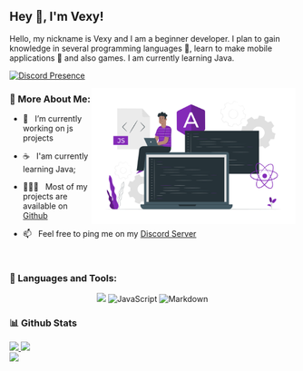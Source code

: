 ## Hey 👋, I'm Vexy!

Hello, my nickname is Vexy and I am a beginner developer. I plan to gain knowledge in several programming languages 🤖, learn to make mobile applications 📱 and also games. I am currently learning Java.

[![Discord Presence](https://lanyard.cnrad.dev/api/435877436459188234)](https://discord.com/users/435877436459188234)
<br/>

<img align="right" src="https://github.com/Eman134/Eman134/blob/main/assets/JsImg.svg" width="360px"/>
  
### 🧐 More About Me:

- 🔭 &nbsp; I’m currently working on js projects
- ☕ &nbsp; I'am currently learning Java; 
- 👨🏻‍💻 &nbsp; Most of my projects are available on [Github](https://github.com/yVexy?tab=repositories)

- 📫 &nbsp; Feel free to ping me on my [Discord Server](https://discord.gg/ShKDs48FAs)

<br>

### 📡 Languages and Tools:

<p align="center">
  <img src="https://img.shields.io/badge/node.js%20-%2343853D.svg?&style=for-the-badge&logo=node.js&logoColor=white"/>
  <img alt="JavaScript" src="https://img.shields.io/badge/javascript%20-%23323330.svg?&style=for-the-badge&logo=javascript&logoColor=%23F7DF1E">
  <img alt="Markdown" src="https://img.shields.io/badge/markdown-%23000000.svg?&style=for-the-badge&logo=markdown&logoColor=white"/>
</p>

### 📊 Github Stats
<a href='https://github.com/yVexy/github-stats-transparent'>
  
<a href="#">
                <img height="160em" src="https://github-readme-stats-yngtukzpf-focamacho.vercel.app/api?username=yVexy&show_icons=true&theme=radical&include_all_commits=true&count_private=true"/>
                <img height="160em" src="https://github-readme-stats-yngtukzpf-focamacho.vercel.app/api/top-langs/?username=yVexy&layout=compact&langs_count=7&theme=radical&custom_title=Most%20Used%20Languages%20(Public%20Repos)"/>
                <br/>
                <img height="160em" src="https://streak-stats.demolab.com/?user=yVexy&theme=radical"/>
        </a>
 </a>
